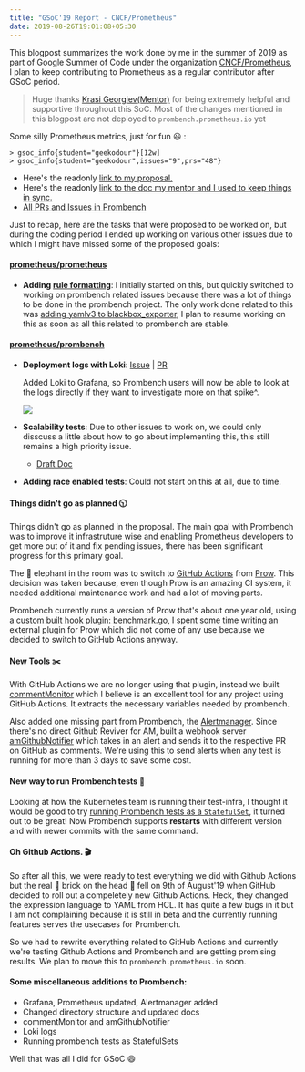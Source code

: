 ```yaml
---
title: "GSoC'19 Report - CNCF/Prometheus"
date: 2019-08-26T19:01:08+05:30
---
```


This blogpost summarizes the work done by me in the summer of 2019 as part of Google Summer of Code under the organization [CNCF/Prometheus](https://prometheus.io/), I plan to keep contributing to Prometheus as a regular contributor after GSoC period.

> Huge thanks [Krasi Georgiev(Mentor)](https://github.com/krasi-georgiev) for being extremely helpful and supportive throughout this SoC. Most of the changes mentioned in this blogpost are not deployed to `prombench.prometheus.io` yet

Some silly Prometheus metrics, just for fun 😃 :
```
> gsoc_info{student="geekodour"}[12w]
> gsoc_info{student="geekodour",issues="9",prs="48"}
```

- Here's the readonly [link to my proposal.](https://docs.google.com/document/d/1vaROPSdbpUOFWNwNzy40kq0ZfOic7AhGLOb7_EELrZk/edit?usp=sharing)
- Here's the readonly [link to the doc my mentor and I used to keep things in sync.](https://docs.google.com/document/d/1200omTWeuhVEm-ubftW8g-7rb_YJM4ag9MyLNJ5o7iw/edit?usp=sharing)
- [All PRs and Issues in Prombench](https://github.com/prometheus/prombench/pulls?utf8=%E2%9C%93&q=author%3Ageekodour+)

Just to recap, here are the tasks that were proposed to be worked on, but during the coding period I ended up working on various other issues due to which I might have missed some of the proposed goals:

#### [prometheus/prometheus](https://github.com/prometheus/prometheus)
- **Adding [rule formatting](https://github.com/prometheus/prometheus/issues/21)**:
I initially started on this, but quickly switched to working on prombench related issues because there was a lot of things to be done in the prombench project. The only work done related to this was [adding yamlv3 to blackbox_exporter](https://github.com/prometheus/blackbox_exporter/pull/457), I plan to resume working on this as soon as all this related to prombench are stable.

#### [prometheus/prombench](https://github.com/prometheus/prombench)
- **Deployment logs with Loki**: [Issue](https://github.com/prometheus/prombench/issues/157) | [PR](https://github.com/prometheus/prombench/pull/241)

    Added Loki to Grafana, so Prombench users will now be able to look at the logs directly if they want to investigate more on that spike^.

    ![](https://user-images.githubusercontent.com/12918431/63013929-fa9fb880-beaa-11e9-8924-980fa188f8f7.png)
- **Scalability tests**:
    Due to other issues to work on, we could only disscuss a little about how to go about implementing this, this still remains a high priority issue. 
    - [Draft Doc](https://docs.google.com/document/d/1NJgomx_zjQMX9tJA4UZM0jtfQg1L8it3cQbtOcYXFHU/edit)
- **Adding race enabled tests**: Could not start on this at all, due to time.

#### Things didn't go as planned 🕥
Things didn't go as planned in the proposal. The main goal with Prombench was to improve it infrastruture wise and enabling Prometheus developers to get more out of it and fix pending issues, there has been significant progress for this primary goal.

The 🐘 elephant in the room was to switch to [GitHub Actions](https://github.com/features/actions) from [Prow](https://github.com/kubernetes/test-infra/tree/master/prow). This decision was taken because, even though Prow is an amazing CI system, it needed additional maintenance work and had a lot of moving parts.

Prombench currently runs a version of Prow that's about one year old, using a [custom built hook plugin: benchmark.go](https://github.com/prometheus/test-infra/blob/master/prow/plugins/benchmark/benchmark.go), I spent some time writing an external plugin for Prow which did not come of any use because we decided to switch to GitHub Actions anyway.

#### New Tools ✂️

With GitHub Actions we are no longer using that plugin, instead we built [commentMonitor](https://github.com/prometheus/prombench/tree/master/tools/commentMonitor) which I believe is an excellent tool for any project using GitHub Actions. It extracts the necessary variables needed by prombench.

Also added one missing part from Prombench, the [Alertmanager](https://github.com/prometheus/alertmanager). Since there's no direct Github Reviver for AM, built a webhook server [amGithubNotifier](https://github.com/prometheus/prombench/tree/master/tools/amGithubNotifier) which takes in an alert and sends it to the respective PR on GitHub as comments. We're using this to send alerts when any test is running for more than 3 days to save some cost.

#### New way to run Prombench tests 🌌
Looking at how the Kubernetes team is running their test-infra, I thought it would be good to try [running Prombench tests as a `StatefulSet`](https://github.com/prometheus/prombench/pull/248), it turned out to be great! Now Prombench supports **restarts** with different version and with newer commits with the same command.

#### Oh Github Actions. 🎬
So after all this, we were ready to test everything we did with Github Actions but the real 
🧱 brick on the head 🤕 fell on 9th of August'19  when GitHub decided to roll out a compeletely new Github Actions. Heck, they changed the expression language to YAML from HCL. It has quite a few bugs in it but I am not complaining because it is still in beta and the currently running features serves the usecases for Prombench.

So we had to rewrite everything related to GitHub Actions and currently we're testing Github Actions and Prombench and are getting promising results. We plan to move this to `prombench.prometheus.io` soon.

#### Some miscellaneous additions to Prombench:

- Grafana, Prometheus updated, Alertmanager added
- Changed directory structure and updated docs
- commentMonitor and amGithubNotifier
- Loki logs
- Running prombench tests as StatefulSets

Well that was all I did for GSoC :smile: